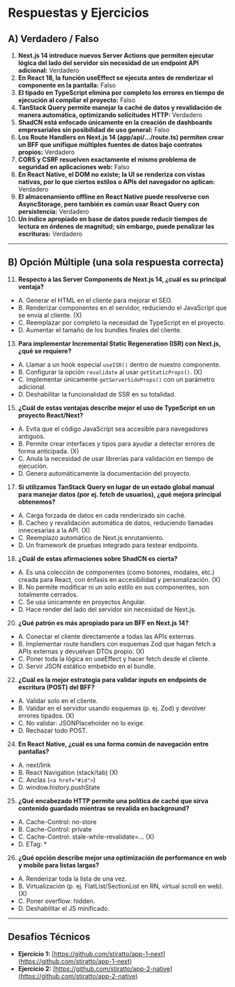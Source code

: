 # Respuestas y Ejercicios

## A) Verdadero / Falso
1. **Next.js 14 introduce nuevos Server Actions que permiten ejecutar lógica del lado del servidor sin necesidad de un endpoint API adicional:** Verdadero  
3. **En React 18, la función useEffect se ejecuta antes de renderizar el componente en la pantalla:** Falso  
5. **El tipado en TypeScript elimina por completo los errores en tiempo de ejecución al compilar el proyecto:** Falso  
7. **TanStack Query permite manejar la caché de datos y revalidación de manera automática, optimizando solicitudes HTTP:** Verdadero  
9. **ShadCN está enfocado únicamente en la creación de dashboards empresariales sin posibilidad de uso general:** Falso  
11. **Los Route Handlers en Next.js 14 (app/api/.../route.ts) permiten crear un BFF que unifique múltiples fuentes de datos bajo contratos propios:** Verdadero  
13. **CORS y CSRF resuelven exactamente el mismo problema de seguridad en aplicaciones web:** Falso  
15. **En React Native, el DOM no existe; la UI se renderiza con vistas nativas, por lo que ciertos estilos o APIs del navegador no aplican:** Verdadero  
17. **El almacenamiento offline en React Native puede resolverse con AsyncStorage, pero también es común usar React Query con persistencia:** Verdadero  
19. **Un índice apropiado en base de datos puede reducir tiempos de lectura en órdenes de magnitud; sin embargo, puede penalizar las escrituras:** Verdadero  

---

## B) Opción Múltiple (una sola respuesta correcta)

11. **Respecto a las Server Components de Next.js 14, ¿cuál es su principal ventaja?**  
- A. Generar el HTML en el cliente para mejorar el SEO.  
- B. Renderizar componentes en el servidor, reduciendo el JavaScript que se envía al cliente. (X)
- C. Reemplazar por completo la necesidad de TypeScript en el proyecto.  
- D. Aumentar el tamaño de los bundles finales del cliente.  

13. **Para implementar Incremental Static Regeneration (ISR) con Next.js, ¿qué se requiere?**  
- A. Llamar a un hook especial `useISR()` dentro de nuestro componente.  
- B. Configurar la opción `revalidate` al usar `getStaticProps()`. (X)
- C. Implementar únicamente `getServerSideProps()` con un parámetro adicional.  
- D. Deshabilitar la funcionalidad de SSR en su totalidad.  

15. **¿Cuál de estas ventajas describe mejor el uso de TypeScript en un proyecto React/Next?**  
- A. Evita que el código JavaScript sea accesible para navegadores antiguos.  
- B. Permite crear interfaces y tipos para ayudar a detectar errores de forma anticipada. (X)
- C. Anula la necesidad de usar librerías para validación en tiempo de ejecución.  
- D. Genera automáticamente la documentación del proyecto.  

17. **Si utilizamos TanStack Query en lugar de un estado global manual para manejar datos (por ej. fetch de usuarios), ¿qué mejora principal obtenemos?**  
- A. Carga forzada de datos en cada renderizado sin caché.  
- B. Cacheo y revalidación automática de datos, reduciendo llamadas innecesarias a la API. (X)
- C. Reemplazo automático de Next.js enrutamiento.  
- D. Un framework de pruebas integrado para testear endpoints.  

18. **¿Cuál de estas afirmaciones sobre ShadCN es cierta?**  
- A. Es una colección de componentes (como botones, modales, etc.) creada para React, con énfasis en accesibilidad y personalización. (X)
- B. No permite modificar ni un solo estilo en sus componentes, son totalmente cerrados.  
- C. Se usa únicamente en proyectos Angular.  
- D. Hace render del lado del servidor sin necesidad de Next.js.  

20. **¿Qué patrón es más apropiado para un BFF en Next.js 14?**  
- A. Conectar el cliente directamente a todas las APIs externas.  
- B. Implementar route handlers con esquemas Zod que hagan fetch a APIs externas y devuelvan DTOs propio. (X)
- C. Poner toda la lógica en useEffect y hacer fetch desde el cliente.  
- D. Servir JSON estático embebido en el bundle.  

22. **¿Cuál es la mejor estrategia para validar inputs en endpoints de escritura (POST) del BFF?**  
- A. Validar solo en el cliente.  
- B. Validar en el servidor usando esquemas (p. ej. Zod) y devolver errores tipados. (X)
- C. No validar: JSONPlaceholder no lo exige.  
- D. Rechazar todo POST.  

24. **En React Native, ¿cuál es una forma común de navegación entre pantallas?**  
- A. next/link  
- B. React Navigation (stack/tab) (X)
- C. Anclas (`<a href="#id">`)  
- D. window.history.pushState  

25. **¿Qué encabezado HTTP permite una política de caché que sirva contenido guardado mientras se revalida en background?**  
- A. Cache-Control: no-store  
- B. Cache-Control: private  
- C. Cache-Control: stale-while-revalidate=... (X)
- D. ETag: *  

26. **¿Qué opción describe mejor una optimización de performance en web y mobile para listas largas?**  
- A. Renderizar toda la lista de una vez.  
- B. Virtualización (p. ej. FlatList/SectionList en RN, virtual scroll en web). (X)
- C. Poner overflow: hidden.  
- D. Deshabilitar el JS minificado.  

---

## Desafíos Técnicos

- **Ejercicio 1:** [https://github.com/stiratto/app-1-next](https://github.com/stiratto/app-1-next)  
- **Ejercicio 2:** [https://github.com/stiratto/app-2-native](https://github.com/stiratto/app-2-native)  

